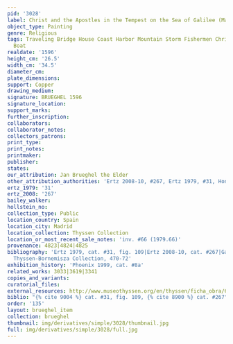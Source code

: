 ```yaml
---
pid: '3028'
label: Christ and the Apostles in the Tempest on the Sea of Galilee (Madrid)
object_type: Painting
genre: Religious
tags: Traveling Bridge House Coast Harbor Mountain Storm Fishermen Christ New_Testament
  Boat
realdate: '1596'
height_cm: '26.5'
width_cm: '34.5'
diameter_cm: 
plate_dimensions: 
support: Copper
drawing_medium: 
signature: BRUEGHEL 1596
signature_location: 
support_marks: 
further_inscription: 
collaborators: 
collaborator_notes: 
collectors_patrons: 
print_type: 
print_notes: 
printmaker: 
publisher: 
states: 
our_attribution: Jan Brueghel the Elder
other_attribution_authorities: 'Ertz 2008-10, #267, Ertz 1979, #31, Honig database'
ertz_1979: '31'
ertz_2008: '267'
bailey_walker: 
hollstein_no: 
collection_type: Public
location_country: Spain
location_city: Madrid
location_collection: Thyssen Collection
location_or_most_recent_sale_notes: 'inv. #66 (1979.66)'
provenance: 4823|4824|4825
bibliography: 'Ertz 1979, cat. #31, fig. 109|Ertz 2008-10, cat. #267|Gaskell, The
  Thyssen-Bornemisza Collection, 470-72'
exhibition_history: 'Phoenix 1999, cat. #8a'
related_works: 3033|3619|3341
copies_and_variants: 
curatorial_files: 
external_resources: http://www.museothyssen.org/en/thyssen/ficha_obra/694
biblio: "{% cite 9004 %} cat. #31, fig. 109, {% cite 8900 %} cat. #267"
order: '135'
layout: brueghel_item
collection: brueghel
thumbnail: img/derivatives/simple/3028/thumbnail.jpg
full: img/derivatives/simple/3028/full.jpg
---
```

